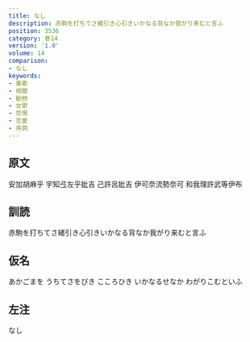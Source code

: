 ```yaml
---
title: なし
description: 赤駒を打ちてさ緒引き心引きいかなる背なか我がり来むと言ふ
position: 3536
category: 巻14
version: '1.0'
volume: 14
comparison:
- なし
keywords:
- 東歌
- 相聞
- 動物
- 女歌
- 怨恨
- 恋愛
- 序詞
---
```


## 原文

安加胡麻乎 宇知弖左乎妣吉 己許呂妣吉 伊可奈流勢奈可 和我理許武等伊布

## 訓読

赤駒を打ちてさ緒引き心引きいかなる背なか我がり来むと言ふ

## 仮名

あかごまを うちてさをびき こころひき いかなるせなか わがりこむといふ

## 左注

なし
